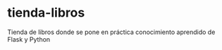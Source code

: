 # tienda-libros
Tienda de libros donde se pone en práctica conocimiento aprendido de Flask y Python
